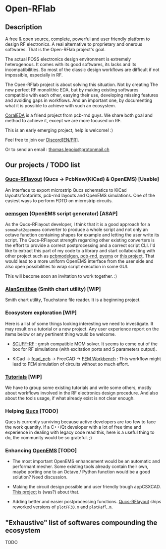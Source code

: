 # Open-RFlab

## Description

A free & open source, complete, powerful and user friendly platform to design RF electronics. A real alternative to proprietary and onerous softwares. That is the Open-RFlab project's goal.

The actual FOSS electronics design environment is extremely heterogenous. It comes with its good softwares, its lacks and its incompatibilities. So most of the classic design workflows are difficult if not impossible, especially in RF.

The Open-RFlab project is about solving this situation. Not by creating The new perfect RF monolithic EDA, but 
by making existing softwares compatible with each other, easying their use, developing missing features and avoiding gaps in workflows. And an important one, by documenting what it is possible to achieve with such an ecosystem.

[CoralEDA](http://repo.hu/cgi-bin/pool.cgi?cmd=show&node=ecosys_prop) is a friend project from pcb-rnd guys. We share both goal and method to achieve it, except we are more focused on RF.

This is an early emerging project, help is welcome! :)

Feel free to join our [Discord[EN/FR]](https://discord.gg/P82fEmE).

Or to send an email : thomas.lepoix@protonmail.ch

## Our projects / TODO list

### [Qucs-RFlayout](https://github.com/thomaslepoix/Qucs-RFlayout) (Qucs -> PcbNew(KiCad) & OpenEMS) [Usable]

An interface to export microstrip Qucs schematics to KiCad layouts/footprints, pcb-rnd layouts and OpenEMS simulations. One of the easiest ways to perform FDTD on microstrip circuits.

### [oemsgen]() (OpenEMS script generator) [ASAP]

As the Qucs-RFlayout developer, I think that it is a good approach for a `somewhat2openems` converter to produce a whole script and not only an octave function containing shapes for example and letting the user write its script. The Qucs-RFlayout strength regarding other existing converters is the effort to provide a correct postprocessing and a correct script CLI. I'd like to extract this part of my code to a library and start collaborating with other project such as [pcbmodelgen](https://github.com/jcyrax/pcbmodelgen), [pcb-rnd](https://github.com/evanfoss/pcb2csx), [pyems](https://github.com/matthuszagh/pyems) or [this project](https://www.openems.de/forum/viewtopic.php?f=6&t=831&sid=1194aeef8461b6cde786fa41c02eb7c6).
That would lead to a more uniform OpenEMS interface from the user side and also open possibilities to wrap script execution in some GUI.

This will become soon an invitation to work together. :)

### [AlanSmithee](https://github.com/Open-RFlab/AlanSmithee) (Smith chart utility) [WIP]

Smith chart utility, Touchstone file reader. It is a beginning project.

### Ecosystem exploration [WIP]

Here is a list of some things looking interesting we need to investigate. It may result on a tutorial or a new project. Any user experience report on the items below or any pertinent thing would be welcome.

- [SCUFF-RF](http://homerreid.github.io/scuff-em-documentation/examples/YagiUdaAntennas/YagiUdaAntennas/) : gmsh compatible MOM solver. It seems to come out of the box for RF simulations (with excitation ports and S parameters output).

- KiCad -> [fcad_pcb](https://github.com/realthunder/fcad_pcb) -> FreeCAD -> [FEM Workbench](https://wiki.freecadweb.org/FEM_Install) : This workflow might lead to FEM simulation of circuits without so much effort.

### [Tutorials](tutorials/README.md) [WIP]

We have to group some existing tutorials and write some others, mostly about workflows involved in the RF electronics design procedure. And also about the tools usage, if what already exist is not clear enough.

### Helping [Qucs](https://github.com/Qucs/qucs) [TODO]

Qucs is currently surviving because active developers are too few to face the work quantity. If a C++/Qt developer with a lot of free time and experience in dealing with legacy code read this, here is a useful thing to do, the community would be so grateful. ;)

### Enhancing [OpenEMS](https://github.com/thliebig/openEMS) [TODO]

- The most important OpenEMS enhancement would be an automatic and performant mesher. Some existing tools already contain their own, maybe porting one to an Octave / Python function would be a good solution? Need discussion.

- Making the circuit design possible and user friendly trough appCSXCAD. [This project](https://www.openems.de/forum/viewtopic.php?f=6&t=831&sid=1194aeef8461b6cde786fa41c02eb7c6) is (was?) about that.

- Adding better and easier postprocessing functions. [Qucs-RFlayout](https://github.com/thomaslepoix/Qucs-RFlayout) ships reworked versions of `plotFF3D.m` and `plotRefl.m`.

## "Exhaustive" list of softwares compounding the ecosystem

TODO
